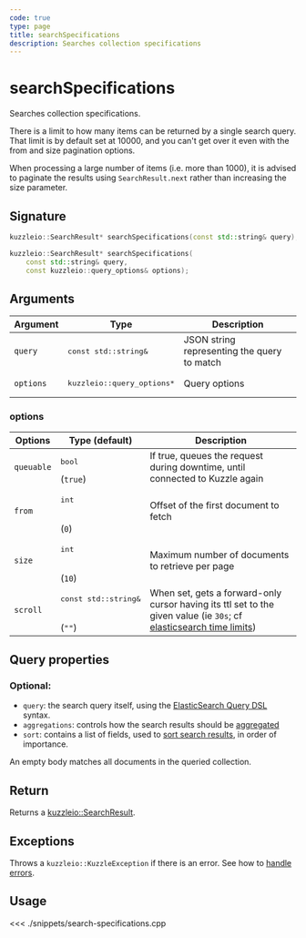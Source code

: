 ```yaml
---
code: true
type: page
title: searchSpecifications
description: Searches collection specifications
---
```


# searchSpecifications

Searches collection specifications.

There is a limit to how many items can be returned by a single search query.
That limit is by default set at 10000, and you can't get over it even with the from and size pagination options.

<div class="alert alert-info">
  When processing a large number of items (i.e. more than 1000), it is advised to paginate the results using <code>SearchResult.next</code> rather than increasing the size parameter.
</div>

## Signature

```cpp
kuzzleio::SearchResult* searchSpecifications(const std::string& query);

kuzzleio::SearchResult* searchSpecifications(
    const std::string& query,
    const kuzzleio::query_options& options);
```

## Arguments

| Argument  | Type                                 | Description                                 |
| --------- | ------------------------------------ | ------------------------------------------- |
| `query`   | <pre>const std::string&</pre>        | JSON string representing the query to match |
| `options` | <pre>kuzzleio::query_options\*</pre> | Query options                               |

### options

| Options    | Type (default)                           | Description                                                                                                                                                                                                       |
| ---------- | ---------------------------------------- | ----------------------------------------------------------------------------------------------------------------------------------------------------------------------------------------------------------------- |
| `queuable` | <pre>bool</pre> (`true`)                 | If true, queues the request during downtime, until connected to Kuzzle again                                                                                                                                      |
| `from`     | <pre>int</pre><br/>(`0`)                 | Offset of the first document to fetch                                                                                                                                                                             |
| `size`     | <pre>int</pre><br/>(`10`)                | Maximum number of documents to retrieve per page                                                                                                                                                                  |
| `scroll`   | <pre>const std::string&</pre><br/>(`""`) | When set, gets a forward-only cursor having its ttl set to the given value (ie `30s`; cf [elasticsearch time limits](https://www.elastic.co/guide/en/elasticsearch/reference/5.6/common-options.html#time-units)) |

## Query properties

### Optional:

- `query`: the search query itself, using the [ElasticSearch Query DSL](https://www.elastic.co/guide/en/elasticsearch/reference/5.6/query-dsl.html) syntax.
- `aggregations`: controls how the search results should be [aggregated](https://www.elastic.co/guide/en/elasticsearch/reference/5.6/search-aggregations.html)
- `sort`: contains a list of fields, used to [sort search results](https://www.elastic.co/guide/en/elasticsearch/reference/5.6/search-request-sort.html), in order of importance.

An empty body matches all documents in the queried collection.

## Return

Returns a [kuzzleio::SearchResult](/sdk/cpp/1/core-classes/search-result).

## Exceptions

Throws a `kuzzleio::KuzzleException` if there is an error. See how to [handle errors](/sdk/cpp/1/essentials/error-handling).

## Usage

<<< ./snippets/search-specifications.cpp
